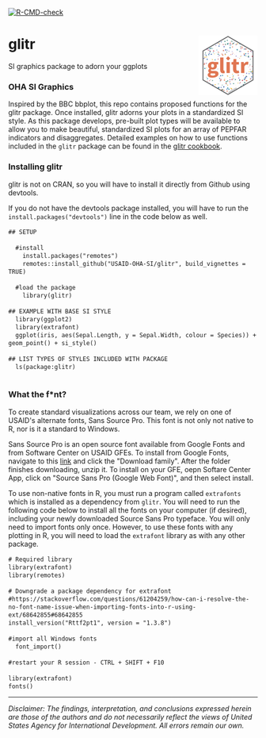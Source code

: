   <!-- badges: start -->
  [![R-CMD-check](https://github.com/USAID-OHA-SI/glitr/workflows/R-CMD-check/badge.svg)](https://github.com/USAID-OHA-SI/glitr/actions)
  <!-- badges: end -->

# glitr <img src='man/figures/logo.png' align="right" height="120" />

SI graphics package to adorn your ggplots

### OHA SI Graphics
Inspired by the BBC bbplot, this repo contains proposed functions for the glitr package. Once installed, glitr adorns your plots in a standardized SI style. As this package develops, pre-built plot types will be available to allow you to make beautiful, standardized SI plots for an array of PEPFAR indicators and disaggregates. Detailed examples on how to use functions included in the `glitr` package can be found in the [glitr cookbook](vignettes/adorn-your-plots).

### Installing glitr
glitr is not on CRAN, so you will have to install it directly from Github using devtools.

If you do not have the devtools package installed, you will have to run the `install.packages("devtools")` line in the code below as well.

```{r}
## SETUP

  #install
    install.packages("remotes")
    remotes::install_github("USAID-OHA-SI/glitr", build_vignettes = TRUE)
    
  #load the package
    library(glitr)

## EXAMPLE WITH BASE SI STYLE
  library(ggplot2)
  library(extrafont)
  ggplot(iris, aes(Sepal.Length, y = Sepal.Width, colour = Species)) + geom_point() + si_style()
  
## LIST TYPES OF STYLES INCLUDED WITH PACKAGE
  ls(package:glitr)
  
```

### What the f*nt?

To create standard visualizations across our team, we rely on one of USAID's alternate fonts, Sans Source Pro. This font is not only not native to R, nor is it a standard to Windows. 

Sans Source Pro is an open source font available from Google Fonts and from Software Center on USAID GFEs. To install from Google Fonts, navigate to this [link](https://fonts.google.com/specimen/Source+Sans+Pro) and click the "Download family". After the folder finishes downloading, unzip it. To install on your GFE, oepn Softare Center App, click on "Source Sans Pro (Google Web Font)", and then select install.

To use non-native fonts in R, you must run a program called `extrafonts` which is installed as a dependency from `glitr`. You will need to run the following code below to install all the fonts on your computer (if desired), including your newly downloaded Source Sans Pro typeface. You will only need to import fonts only once. However, to use these fonts with any plotting in R, you will need to load the `extrafont` library as with any other package.

```{r}
# Required library
library(extrafont)
library(remotes)

# Downgrade a package dependency for extrafont
#https://stackoverflow.com/questions/61204259/how-can-i-resolve-the-no-font-name-issue-when-importing-fonts-into-r-using-ext/68642855#68642855
install_version("Rttf2pt1", version = "1.3.8")

#import all Windows fonts
  font_import()
  
#restart your R session - CTRL + SHIFT + F10

library(extrafont)
fonts()
```

---

*Disclaimer: The findings, interpretation, and conclusions expressed herein are those of the authors and do not necessarily reflect the views of United States Agency for International Development. All errors remain our own.*
